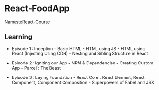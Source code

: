 # React-FoodApp
NamasteReact-Course

## Learning
- Episode 1 : Inception 
            - Basic HTML
            - HTML using JS
            - HTML using React (Injecting Using CDN)
            - Nesting and Sibling Structure in React

- Episode 2 : Igniting our App
            - NPM & Dependencies
            - Creating Custom App
            - Parcel : The Beast

- Episode 3 : Laying Foundation
            - React Core : React Element, React Component, Component Composition
            - Superpowers of Babel and JSX

